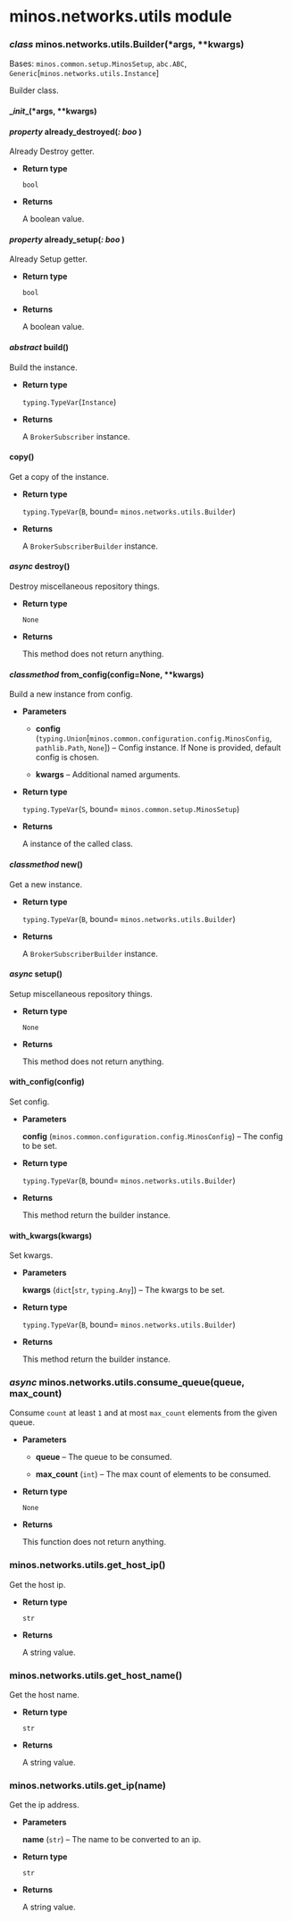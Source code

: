 # minos.networks.utils module


### _class_ minos.networks.utils.Builder(\*args, \*\*kwargs)
Bases: `minos.common.setup.MinosSetup`, `abc.ABC`, `Generic`[`minos.networks.utils.Instance`]

Builder class.


#### \__init__(\*args, \*\*kwargs)

#### _property_ already_destroyed(_: boo_ )
Already Destroy getter.


* **Return type**

    `bool`



* **Returns**

    A boolean value.



#### _property_ already_setup(_: boo_ )
Already Setup getter.


* **Return type**

    `bool`



* **Returns**

    A boolean value.



#### _abstract_ build()
Build the instance.


* **Return type**

    `typing.TypeVar`(`Instance`)



* **Returns**

    A `BrokerSubscriber` instance.



#### copy()
Get a copy of the instance.


* **Return type**

    `typing.TypeVar`(`B`, bound= `minos.networks.utils.Builder`)



* **Returns**

    A `BrokerSubscriberBuilder` instance.



#### _async_ destroy()
Destroy miscellaneous repository things.


* **Return type**

    `None`



* **Returns**

    This method does not return anything.



#### _classmethod_ from_config(config=None, \*\*kwargs)
Build a new instance from config.


* **Parameters**

    
    * **config** (`typing.Union`[`minos.common.configuration.config.MinosConfig`, `pathlib.Path`, `None`]) – Config instance. If None is provided, default config is chosen.


    * **kwargs** – Additional named arguments.



* **Return type**

    `typing.TypeVar`(`S`, bound= `minos.common.setup.MinosSetup`)



* **Returns**

    A instance of the called class.



#### _classmethod_ new()
Get a new instance.


* **Return type**

    `typing.TypeVar`(`B`, bound= `minos.networks.utils.Builder`)



* **Returns**

    A `BrokerSubscriberBuilder` instance.



#### _async_ setup()
Setup miscellaneous repository things.


* **Return type**

    `None`



* **Returns**

    This method does not return anything.



#### with_config(config)
Set config.


* **Parameters**

    **config** (`minos.common.configuration.config.MinosConfig`) – The config to be set.



* **Return type**

    `typing.TypeVar`(`B`, bound= `minos.networks.utils.Builder`)



* **Returns**

    This method return the builder instance.



#### with_kwargs(kwargs)
Set kwargs.


* **Parameters**

    **kwargs** (`dict`[`str`, `typing.Any`]) – The kwargs to be set.



* **Return type**

    `typing.TypeVar`(`B`, bound= `minos.networks.utils.Builder`)



* **Returns**

    This method return the builder instance.



### _async_ minos.networks.utils.consume_queue(queue, max_count)
Consume `count` at least `1` and at most `max_count` elements from the given queue.


* **Parameters**

    
    * **queue** – The queue to be consumed.


    * **max_count** (`int`) – The max count of elements to be consumed.



* **Return type**

    `None`



* **Returns**

    This function does not return anything.



### minos.networks.utils.get_host_ip()
Get the host ip.


* **Return type**

    `str`



* **Returns**

    A string value.



### minos.networks.utils.get_host_name()
Get the host name.


* **Return type**

    `str`



* **Returns**

    A string value.



### minos.networks.utils.get_ip(name)
Get the ip address.


* **Parameters**

    **name** (`str`) – The name to be converted to an ip.



* **Return type**

    `str`



* **Returns**

    A string value.
